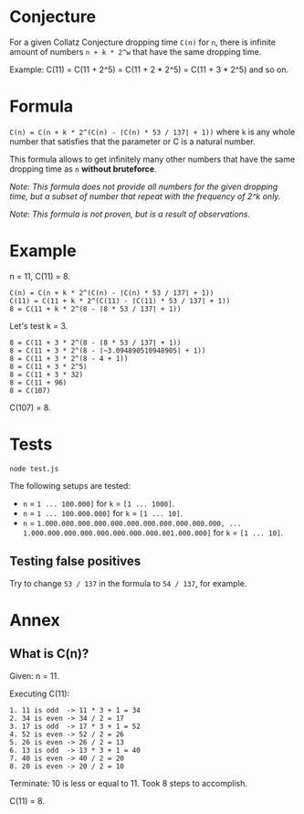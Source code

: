# Conjecture

For a given Collatz Conjecture dropping time `C(n)` for `n`, there is infinite amount of numbers `n + k * 2^w` that have the same dropping time.

Example: C(11) = C(11 + 2^5) = C(11 + 2 * 2^5) = C(11 + 3 * 2^5) and so on.

# Formula

`C(n) = C(n + k * 2^(C(n) - ⌈C(n) * 53 / 137⌉ + 1))` where `k` is any whole number that satisfies that the parameter or C is a natural number.

This formula allows to get infinitely many other numbers that have the same dropping time as `n` **without bruteforce**.

*Note: This formula does not provide all numbers for the given dropping time, but a subset of number that repeat with the frequency of 2^k only.*

*Note: This formula is not proven, but is a result of observations.*

# Example

n = 11, C(11) = 8.

```
C(n) = C(n + k * 2^(C(n) - ⌈C(n) * 53 / 137⌉ + 1))
C(11) = C(11 + k * 2^(C(11) - ⌈C(11) * 53 / 137⌉ + 1))
8 = C(11 + k * 2^(8 - ⌈8 * 53 / 137⌉ + 1))
```

Let's test k = 3.

```
8 = C(11 + 3 * 2^(8 - ⌈8 * 53 / 137⌉ + 1))
8 = C(11 + 3 * 2^(8 - ⌈~3.094890510948905⌉ + 1))
8 = C(11 + 3 * 2^(8 - 4 + 1))
8 = C(11 + 3 * 2^5)
8 = C(11 + 3 * 32)
8 = C(11 + 96)
8 = C(107)
```

C(107) = 8.

# Tests
```
node test.js
```

The following setups are tested:

- `n` = `1 ... 100.000]` for `k` = `[1 ... 1000]`.
- `n` = `1 ... 100.000.000]` for `k` = `[1 ... 10]`.
- `n` = `1.000.000.000.000.000.000.000.000.000.000.000, ... 1.000.000.000.000.000.000.000.000.001.000.000]` for `k` = `[1 ... 10]`.

## Testing false positives

Try to change `53 / 137` in the formula to `54 / 137`, for example.

# Annex

## What is C(n)?

Given: n = 11.

Executing C(11):

```
1. 11 is odd  -> 11 * 3 + 1 = 34
2. 34 is even -> 34 / 2 = 17
3. 17 is odd  -> 17 * 3 + 1 = 52
4. 52 is even -> 52 / 2 = 26
5. 26 is even -> 26 / 2 = 13
6. 13 is odd  -> 13 * 3 + 1 = 40
7. 40 is even -> 40 / 2 = 20
8. 20 is even -> 20 / 2 = 10
```

Terminate: 10 is less or equal to 11. Took 8 steps to accomplish.

C(11) = 8.

